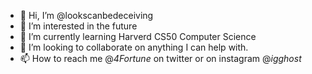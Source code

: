 - 👋 Hi, I’m @lookscanbedeceiving
- 👀 I’m interested in the future
- 🌱 I’m currently learning Harverd CS50 Computer Science
- 💞️ I’m looking to collaborate on anything I can help with.
- 📫 How to reach me @_4Fortune_ on twitter or on instagram @_igghost_

<!---
lookscanbedeceiving/lookscanbedeceiving is a ✨ special ✨ repository because its `README.md` (this file) appears on your GitHub profile.
You can click the Preview link to take a look at your changes.
--->
